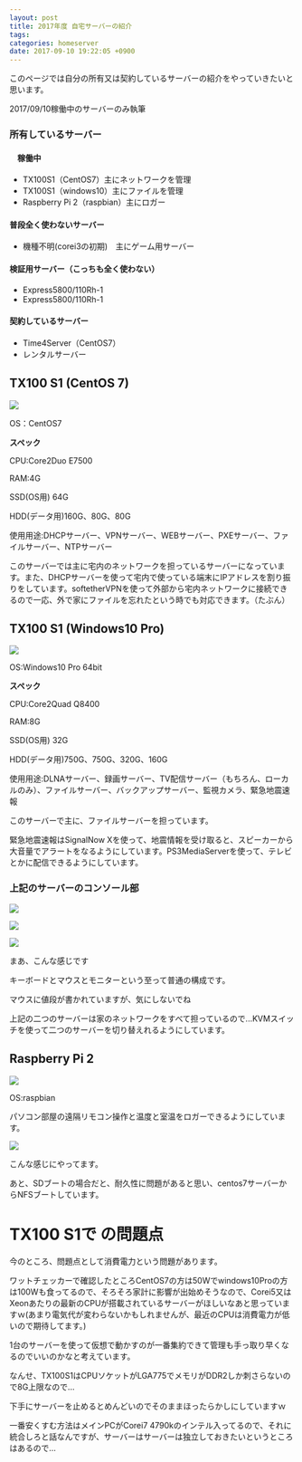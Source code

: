```yaml
---
layout: post
title: 2017年度 自宅サーバーの紹介
tags:
categories: homeserver
date: 2017-09-10 19:22:05 +0900
---
```


このページでは自分の所有又は契約しているサーバーの紹介をやっていきたいと思います。

2017/09/10稼働中のサーバーのみ執筆

### 所有しているサーバー

#### 　稼働中

*   TX100S1（CentOS7）主にネットワークを管理
*   TX100S1（windows10）主にファイルを管理
*   Raspberry Pi 2（raspbian）主にロガー

#### 普段全く使わないサーバー

*   機種不明(corei3の初期)　主にゲーム用サーバー

#### 検証用サーバー（こっちも全く使わない）

*   Express5800/110Rh-1
*   Express5800/110Rh-1

#### 契約しているサーバー

*   Time4Server（CentOS7）
*   レンタルサーバー

TX100 S1 (CentOS 7)
-------------------

![](../../../../images/server/home/2017/09/left.jpg)

OS：CentOS7

**スペック**

CPU:Core2Duo E7500

RAM:4G

SSD(OS用) 64G

HDD(データ用)160G、80G、80G

使用用途:DHCPサーバー、VPNサーバー、WEBサーバー、PXEサーバー、ファイルサーバー、NTPサーバー

このサーバーでは主に宅内のネットワークを担っているサーバーになっています。また、DHCPサーバーを使って宅内で使っている端末にIPアドレスを割り振りをしています。softetherVPNを使って外部から宅内ネットワークに接続できるので一応、外で家にファイルを忘れたという時でも対応できます。（たぶん）

TX100 S1 (Windows10 Pro)
------------------------

![](../../../../images/server/home/2017/09/right.jpg)

OS:Windows10 Pro 64bit

**スペック**

CPU:Core2Quad Q8400

RAM:8G

SSD(OS用) 32G

HDD(データ用)750G、750G、320G、160G

使用用途:DLNAサーバー、録画サーバー、TV配信サーバー（もちろん、ローカルのみ）、ファイルサーバー、バックアップサーバー、監視カメラ、緊急地震速報

このサーバーで主に、ファイルサーバーを担っています。

緊急地震速報はSignalNow Xを使って、地震情報を受け取ると、スピーカーから大音量でアラートをなるようにしています。PS3MediaServerを使って、テレビとかに配信できるようにしています。

### 上記のサーバーのコンソール部

![](../../../../images/server/home/2017/09/console1.jpg)

![](../../../../images/server/home/2017/09/console2.jpg)

![](../../../../images/server/home/2017/09/console3.jpg)

まあ、こんな感じです

キーボードとマウスとモニターという至って普通の構成です。

マウスに値段が書かれていますが、気にしないでね

上記の二つのサーバーは家のネットワークをすべて担っているので...KVMスイッチを使って二つのサーバーを切り替えれるようにしています。

Raspberry Pi 2
--------------

![](../../../../images/server/home/2017/09/raspi.jpg)

OS:raspbian

パソコン部屋の遠隔リモコン操作と温度と室温をロガーできるようにしています。

![](../../../../images/server/home/2017/09/web.png)

こんな感じにやってます。

あと、SDブートの場合だと、耐久性に問題があると思い、centos7サーバーからNFSブートしています。

TX100 S1で の問題点
==============

今のところ、問題点として消費電力という問題があります。

ワットチェッカーで確認したところCentOS7の方は50Wでwindows10Proの方は100Wも食ってるので、そろそろ家計に影響が出始めそうなので、Corei5又はXeonあたりの最新のCPUが搭載されているサーバーがほしいなあと思っていますｗ(あまり電気代が変わらないかもしれませんが、最近のCPUは消費電力が低いので期待してます。)

1台のサーバーを使って仮想で動かすのが一番集約できて管理も手っ取り早くなるのでいいのかなと考えています。

なんせ、TX100S1はCPUソケットがLGA775でメモリがDDR2しか刺さらないので8G上限なので...

下手にサーバーを止めるとめんどいのでそのままほったらかしにしていますｗ

一番安くすむ方法はメインPCがCorei7 4790kのインテル入ってるので、それに統合しろと話なんですが、サーバーはサーバーは独立しておきたいというところはあるので...
